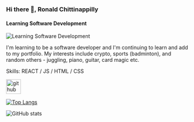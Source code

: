 ### Hi there 👋, Ronald Chittinappilly
#### Learning Software Development
![Learning Software Development](https://newrelic.com/sites/default/files/2021-04/software-developers-banner-copy.jpg)

I'm learning to be a software developer and I'm continuing to learn and add to my portfolio. My interests include crypto, sports (badminton), and random others - juggling, piano, guitar, card magic etc.

Skills: REACT / JS / HTML / CSS



[<img src='https://cdn.jsdelivr.net/npm/simple-icons@3.0.1/icons/github.svg' alt='github' height='40'>](https://github.com/AnimateReality)  

[![Top Langs](https://github-readme-stats.vercel.app/api/top-langs/?username=AnimateReality)](https://github.com/anuraghazra/github-readme-stats)

![GitHub stats](https://github-readme-stats.vercel.app/api?username=AnimateReality&show_icons=true)  

